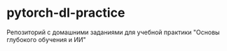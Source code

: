 # pytorch-dl-practice
Репозиторий с домашними заданиями для учебной практики "Основы глубокого обучения и ИИ"
